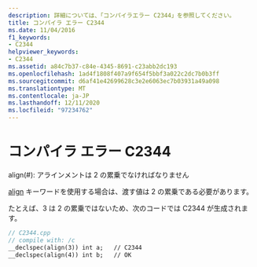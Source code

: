 ```yaml
---
description: 詳細については、「コンパイラエラー C2344」を参照してください。
title: コンパイラ エラー C2344
ms.date: 11/04/2016
f1_keywords:
- C2344
helpviewer_keywords:
- C2344
ms.assetid: a84c7b37-c84e-4345-8691-c23abb2dc193
ms.openlocfilehash: 1ad4f1808f407a9f654f5bbf3a022c2dc7b0b3ff
ms.sourcegitcommit: d6af41e42699628c3e2e6063ec7b03931a49a098
ms.translationtype: MT
ms.contentlocale: ja-JP
ms.lasthandoff: 12/11/2020
ms.locfileid: "97234762"
---
```

# <a name="compiler-error-c2344"></a>コンパイラ エラー C2344

align(#): アラインメントは 2 の累乗でなければなりません

[align](../../cpp/align-cpp.md) キーワードを使用する場合は、渡す値は 2 の累乗である必要があります。

たとえば、3 は 2 の累乗ではないため、次のコードでは C2344 が生成されます。

```cpp
// C2344.cpp
// compile with: /c
__declspec(align(3)) int a;   // C2344
__declspec(align(4)) int b;   // OK
```
